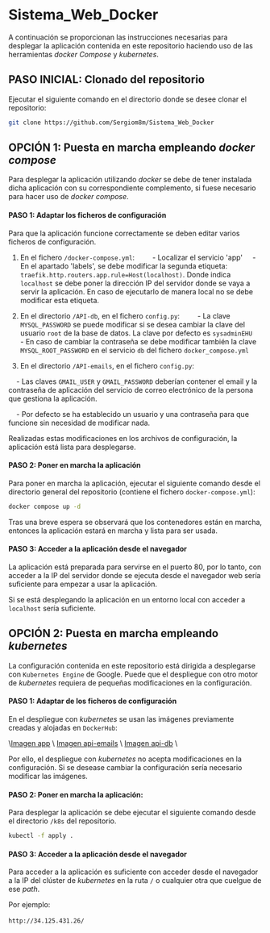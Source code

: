 # Sistema_Web_Docker

A continuación se proporcionan las instrucciones necesarias para desplegar la aplicación contenida en este repositorio haciendo uso de las herramientas _docker Compose_ y _kubernetes_.

## PASO INICIAL: Clonado del repositorio

Ejecutar el siguiente comando en el directorio donde se desee clonar el repositorio:

```bash
git clone https://github.com/Sergiom8m/Sistema_Web_Docker
```

## OPCIÓN 1: Puesta en marcha empleando _docker compose_

Para desplegar la aplicación utilizando _docker_ se debe de tener instalada dicha aplicación con su correspondiente complemento, si fuese necesario para hacer uso de _docker compose_.

#### PASO 1: Adaptar los ficheros de configuración

Para que la aplicación funcione correctamente se deben editar varios ficheros de configuración.

1. En el fichero `/docker-compose.yml`:
    
    - Localizar el servicio 'app'
    - En el apartado 'labels', se debe modificar la segunda etiqueta: `traefik.http.routers.app.rule=Host(localhost)`. Donde indica `localhost` se debe poner la dirección IP del servidor donde se vaya a servir la aplicación. En caso de ejecutarlo de manera local no se debe modificar esta etiqueta.

2. En el directorio `/API-db`, en el fichero `config.py`:
    
    - La clave `MYSQL_PASSWORD` se puede modificar si se desea cambiar la clave del usuario `root` de la base de datos. La clave por defecto es `sysadminEHU`
    - En caso de cambiar la contraseña se debe modificar también la clave `MYSQL_ROOT_PASSWORD` en el servicio `db` del fichero `docker_compose.yml` 

3. En el directorio `/API-emails`, en el fichero `config.py`:

    - Las claves `GMAIL_USER` y `GMAIL_PASSWORD` deberían contener el email y la contraseña de aplicación del servicio de correo electrónico de la persona que gestiona la aplicación. 

    - Por defecto se ha establecido un usuario y una contraseña para que funcione sin necesidad de modificar nada.

Realizadas estas modificaciones en los archivos de configuración, la aplicación está lista para desplegarse.

#### PASO 2: Poner en marcha la aplicación

Para poner en marcha la aplicación, ejecutar el siguiente comando desde el directorio general del repositorio (contiene el fichero `docker-compose.yml`):

```bash
docker compose up -d
```

Tras una breve espera se observará que los contenedores están en marcha, entonces la aplicación estará en marcha y lista para ser usada.

#### PASO 3: Acceder a la aplicación desde el navegador

La aplicación está preparada para servirse en el puerto 80, por lo tanto, con acceder a la IP del servidor donde se ejecuta desde el navegador web sería suficiente para empezar a usar la aplicación. 

Si se está desplegando la aplicación en un entorno local con acceder a `localhost` sería suficiente.



## OPCIÓN 2: Puesta en marcha empleando _kubernetes_

La configuración contenida en este repositorio está dirigida a desplegarse con `Kubernetes Engine` de Google. Puede que el despliegue con otro motor de _kubernetes_ requiera de pequeñas modificaciones en la configuración.

#### PASO 1: Adaptar de los ficheros de configuración

En el despliegue con _kubernetes_ se usan las imágenes previamente creadas y alojadas en `DockerHub`:

\\[Imagen app](https://hub.docker.com/repository/docker/sergiom8m8/app/general) \\
[Imagen api-emails](https://hub.docker.com/repository/docker/sergiom8m8/api-emails/general) \\
[Imagen api-db](https://hub.docker.com/repository/docker/sergiom8m8/api-db/general) \\

Por ello, el despliegue con _kubernetes_ no acepta modificaciones en la configuración. Si se desease cambiar la configuración sería necesario modificar las imágenes.

#### PASO 2: Poner en marcha la aplicación:

Para desplegar la aplicación se debe ejecutar el siguiente comando desde el directorio `/k8s` del repositorio.

```bash
kubectl -f apply .
```

#### PASO 3: Acceder a la aplicación desde el navegador

Para acceder a la aplicación es suficiente con acceder desde el navegador a la IP del clúster de _kubernetes_ en la ruta `/` o cualquier otra que cuelgue de ese _path_.

Por ejemplo: \
\
`http://34.125.431.26/`